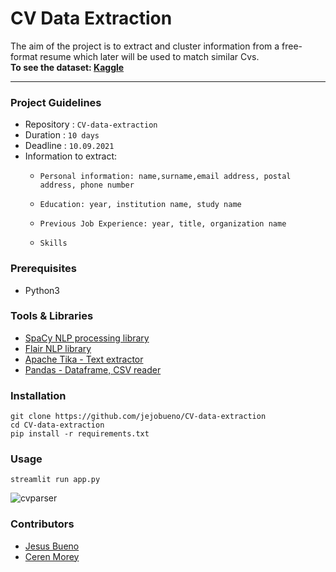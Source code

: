 # CV Data Extraction
The aim of the project is to extract and cluster information from a free-format resume which later will be used to match similar Cvs. <br>
**To see the dataset: [Kaggle](https://github.com/arefinnomi/curriculum_vitae_data)**

---------------
### Project Guidelines
- Repository : `CV-data-extraction`
- Duration : `10 days`
- Deadline : `10.09.2021`
- Information to extract:
  -     Personal information: name,surname,email address, postal address, phone number
  -     Education: year, institution name, study name
  -     Previous Job Experience: year, title, organization name
  -     Skills

### Prerequisites
- Python3

### Tools & Libraries

- [SpaCy NLP processing library](https://spacy.io/)
- [Flair NLP library](https://github.com/flairNLP/flair)
- [Apache Tika - Text extractor](https://tika.apache.org/)
- [Pandas - Dataframe, CSV reader](https://pandas.pydata.org/)


### Installation
```
git clone https://github.com/jejobueno/CV-data-extraction
cd CV-data-extraction
pip install -r requirements.txt
```

### Usage
`streamlit run app.py`

![cvparser](https://user-images.githubusercontent.com/34608190/132905395-bd4086b8-ce0c-4381-b33c-45f8124e3884.gif)

### Contributors
- [Jesus Bueno](https://github.com/jejobueno)
- [Ceren Morey](https://github.com/c-morey)


